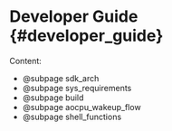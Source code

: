 Developer Guide	{#developer_guide}
==========

Content:

- @subpage sdk_arch
- @subpage sys_requirements
- @subpage build
- @subpage aocpu_wakeup_flow
- @subpage shell_functions
